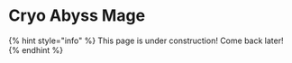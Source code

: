 # Cryo Abyss Mage

{% hint style="info" %}
This page is under construction! Come back later!
{% endhint %}

